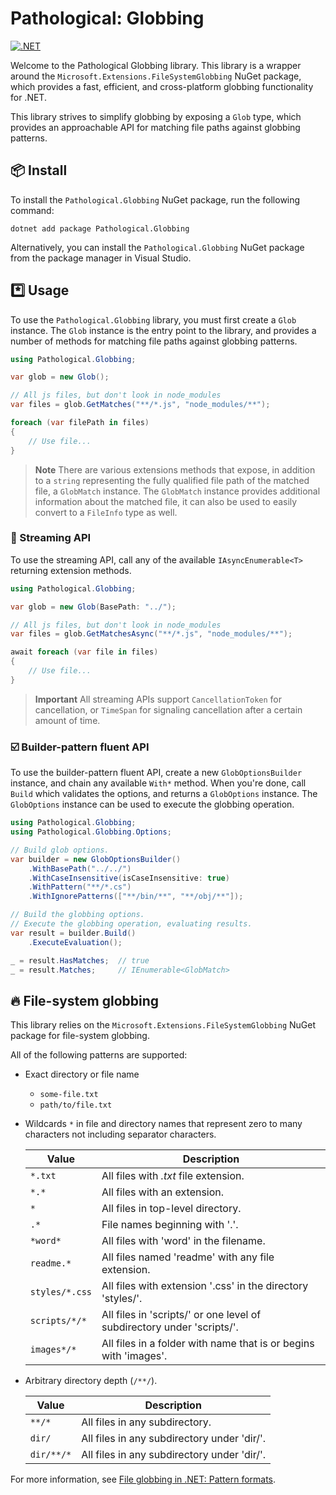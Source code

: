 ﻿# Pathological: Globbing

[![.NET](https://github.com/IEvangelist/pathological.globbing/actions/workflows/dotnet.yml/badge.svg)](https://github.com/IEvangelist/pathological.globbing/actions/workflows/dotnet.yml)

Welcome to the Pathological Globbing library. This library is a wrapper around the `Microsoft.Extensions.FileSystemGlobbing` NuGet package, which provides a fast, efficient, and cross-platform globbing functionality for .NET.

This library strives to simplify globbing by exposing a `Glob` type, which provides an approachable API for matching file paths against globbing patterns.

## 📦 Install

To install the `Pathological.Globbing` NuGet package, run the following command:

```
dotnet add package Pathological.Globbing
```

Alternatively, you can install the `Pathological.Globbing` NuGet package from the package manager in Visual Studio.

## *️⃣ Usage

To use the `Pathological.Globbing` library, you must first create a `Glob` instance. The `Glob` instance is the entry point to the library, and provides a number of methods for matching file paths against globbing patterns.

```csharp
using Pathological.Globbing;

var glob = new Glob();

// All js files, but don't look in node_modules
var files = glob.GetMatches("**/*.js", "node_modules/**");

foreach (var filePath in files)
{
    // Use file...
}
```

> **Note**
> There are various extensions methods that expose, in addition to a `string` representing the fully qualified file path of the matched file, a `GlobMatch` instance. The `GlobMatch` instance provides additional information about the matched file, it can also be used to easily convert to a `FileInfo` type as well.

### 📂 Streaming API

To use the streaming API, call any of the available `IAsyncEnumerable<T>` returning extension methods.

```csharp
using Pathological.Globbing;

var glob = new Glob(BasePath: "../");

// All js files, but don't look in node_modules
var files = glob.GetMatchesAsync("**/*.js", "node_modules/**");

await foreach (var file in files)
{
    // Use file...
}
```

> **Important**
> All streaming APIs support `CancellationToken` for cancellation, or `TimeSpan` for signaling cancellation after a certain amount of time.

### ☑️ Builder-pattern fluent API

To use the builder-pattern fluent API, create a new `GlobOptionsBuilder` instance, and chain any available `With*` method. When you're done, call `Build` which validates the options, and returns a `GlobOptions` instance. The `GlobOptions` instance can be used to execute the globbing operation.

```csharp
using Pathological.Globbing;
using Pathological.Globbing.Options;

// Build glob options.
var builder = new GlobOptionsBuilder()
    .WithBasePath("../../")
    .WithCaseInsensitive(isCaseInsensitive: true)
    .WithPattern("**/*.cs")
    .WithIgnorePatterns(["**/bin/**", "**/obj/**"]);

// Build the globbing options.
// Execute the globbing operation, evaluating results.
var result = builder.Build()
    .ExecuteEvaluation();

_ = result.HasMatches;  // true
_ = result.Matches;     // IEnumerable<GlobMatch>
```

## 🔥 File-system globbing

This library relies on the `Microsoft.Extensions.FileSystemGlobbing` NuGet package for file-system globbing.

All of the following patterns are supported:

- Exact directory or file name
  
  - `some-file.txt`
  - `path/to/file.txt`

- Wildcards `*` in file and directory names that represent zero to many characters not including separator characters.

    | Value          | Description                                                            |
    |----------------|------------------------------------------------------------------------|
    | `*.txt`        | All files with *.txt* file extension.                                  |
    | `*.*`          | All files with an extension.                                           |
    | `*`            | All files in top-level directory.                                      |
    | `.*`           | File names beginning with '.'.                                         |
    | `*word*`       | All files with 'word' in the filename.                                 |
    | `readme.*`     | All files named 'readme' with any file extension.                      |
    | `styles/*.css` | All files with extension '.css' in the directory 'styles/'.            |
    | `scripts/*/*`  | All files in 'scripts/' or one level of subdirectory under 'scripts/'. |
    | `images*/*`    | All files in a folder with name that is or begins with 'images'.       |

- Arbitrary directory depth (`/**/`).

    | Value | Description |
    | --- | --- |
    | `**/*` | All files in any subdirectory. |
    | `dir/` | All files in any subdirectory under 'dir/'. |
    | `dir/**/*` | All files in any subdirectory under 'dir/'. |

For more information, see [File globbing in .NET: Pattern formats](https://learn.microsoft.com/dotnet/core/extensions/file-globbing#pattern-formats).
